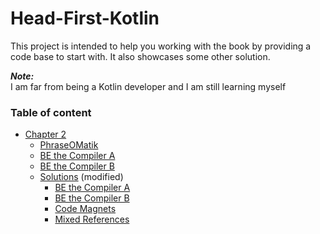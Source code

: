 # Head-First-Kotlin

This project is intended to help you working with the book by providing a code base to start with.
It also showcases some other solution.    

**_Note:_**    
I am far from being a Kotlin developer and I am still learning myself


### Table of content
* [Chapter 2](src/chapter2)
  * [PhraseOMatik](src/chapter2/PhraseOMatik.kt)
  * [BE the Compiler A](src/chapter2/BE%20the%20Compiler%20A.kt)
  * [BE the Compiler B](src/chapter2/BE%20the%20Compiler%20B.kt)
  * [Solutions](src/chapter2/solutions) (modified)
    * [BE the Compiler A](src/chapter2/solutions/BE%20the%20Compiler%20A%20solution.kt)
    * [BE the Compiler B](src/chapter2/solutions/BE%20the%20Compiler%20B%20solution.kt)
    * [Code Magnets](src/chapter2/solutions/Code%20Magnets.kt)
    * [Mixed References](src/chapter2/solutions/Mixed%20References.kt)